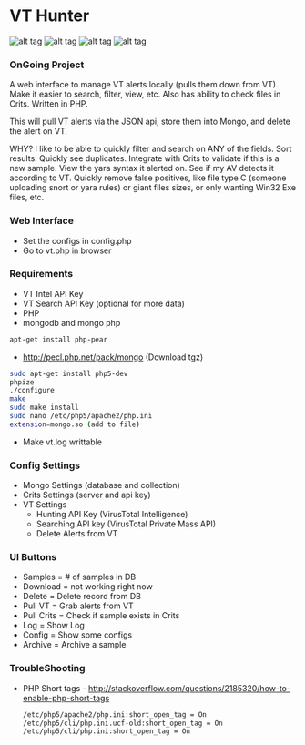 # VT Hunter
![alt tag](http://i.imgur.com/3j0azyY.jpg)
![alt tag](http://i.imgur.com/5ZwF1w1.jpg)
![alt tag](http://i.imgur.com/lw2Rqgd.jpg)
![alt tag](http://i.imgur.com/qR1veRk.jpg)

### OnGoing Project

A web interface to manage VT alerts locally (pulls them down from VT). Make it easier to search, filter, view, etc.  Also has ability to check files in Crits.  Written in PHP.

This will pull VT alerts via the JSON api, store them into Mongo, and delete the alert on VT.

WHY?  I like to be able to quickly filter and search on ANY of the fields.  Sort results.  Quickly see duplicates.  Integrate with Crits to validate if this is a new sample.  View the yara syntax it alerted on.  See if my AV detects it according to VT.  Quickly remove false positives, like file type C (someone uploading snort or yara rules) or giant files sizes, or only wanting Win32 Exe files, etc.

### Web Interface
  - Set the configs in config.php
  - Go to vt.php in browser

### Requirements
  - VT Intel API Key
  - VT Search API Key (optional for more data)
  - PHP
  - mongodb and mongo php
  ```sh
  apt-get install php-pear
  ```
  
  - http://pecl.php.net/pack/mongo (Download tgz)
    
  ```sh
  sudo apt-get install php5-dev
  phpize
  ./configure
  make
  sudo make install
  sudo nano /etc/php5/apache2/php.ini
  extension=mongo.so (add to file)
  ```
  - Make vt.log writtable


### Config Settings
  - Mongo Settings (database and collection)
  - Crits Settings (server and api key)
  - VT Settings
    - Hunting API Key (VirusTotal Intelligence)
    - Searching API key (VirusTotal Private Mass API)
    - Delete Alerts from VT

### UI Buttons
  - Samples = # of samples in DB
  - Download = not working right now
  - Delete = Delete record from DB
  - Pull VT = Grab alerts from VT
  - Pull Crits = Check if sample exists in Crits
  - Log = Show Log
  - Config = Show some configs
  - Archive = Archive a sample

### TroubleShooting
  - PHP Short tags - http://stackoverflow.com/questions/2185320/how-to-enable-php-short-tags
  
    ```sh
    /etc/php5/apache2/php.ini:short_open_tag = On
    /etc/php5/cli/php.ini.ucf-old:short_open_tag = On
    /etc/php5/cli/php.ini:short_open_tag = On
    ```
